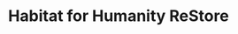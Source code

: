 ---
title: "Habitat for Humanity ReStore"
url: /ogden/habitat-for-humanity-restore/
shop: charity
---